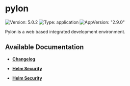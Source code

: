 # pylon

![Version: 5.0.2](https://img.shields.io/badge/Version-5.0.2-informational?style=flat-square) ![Type: application](https://img.shields.io/badge/Type-application-informational?style=flat-square) ![AppVersion: "2.9.0"](https://img.shields.io/badge/AppVersion-"2.9.0"-informational?style=flat-square)

Pylon is a web based integrated development environment.

## Available Documentation

- [**Changelog**](CHANGELOG)

- [**Helm Security**](container-security)

- [**Helm Security**](helm-security)

